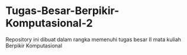 # Tugas-Besar-Berpikir-Komputasional-2
Repository ini dibuat dalam rangka memenuhi tugas besar II mata kuliah Berpikir Komputasional
